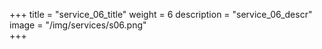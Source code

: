 +++
title = "service_06_title"
weight = 6
description = "service_06_descr"
image = "/img/services/s06.png"        
+++


